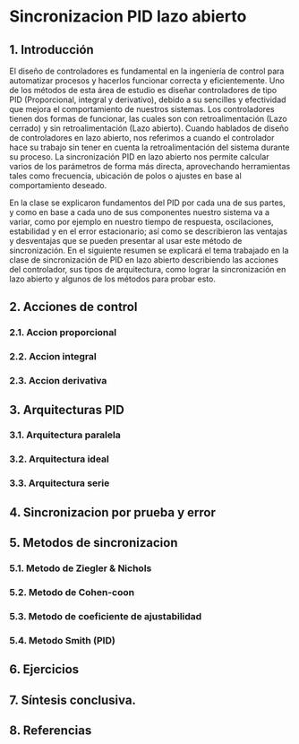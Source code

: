 # Sincronizacion PID lazo abierto

## 1. Introducción 

El diseño de controladores es fundamental en la ingeniería de control para automatizar procesos y hacerlos funcionar correcta y eficientemente. Uno de los métodos de esta área de estudio es diseñar controladores de tipo PID (Proporcional, integral y derivativo), debido a su sencilles y efectividad que mejora el comportamiento de nuestros sistemas. Los controladores tienen dos formas de funcionar, las cuales son con retroalimentación (Lazo cerrado) y sin retroalimentación (Lazo abierto). Cuando hablados de diseño de controladores en lazo abierto, nos referimos a cuando el controlador hace su trabajo sin tener en cuenta la retroalimentación del sistema durante su proceso. La sincronización PID en lazo abierto nos permite calcular varios de los parámetros de forma más directa, aprovechando herramientas tales como frecuencia, ubicación de polos o ajustes en base al comportamiento deseado.

En la clase se explicaron fundamentos del PID por cada una de sus partes, y como en base a cada uno de sus componentes nuestro sistema va a variar, como por ejemplo en nuestro tiempo de respuesta, oscilaciones, estabilidad y en el error estacionario; así como se describieron las ventajas y desventajas que se pueden presentar al usar este método de sincronización. En el siguiente resumen se explicará el tema trabajado en la clase de sincronización de PID en lazo abierto describiendo las acciones del controlador, sus tipos de arquitectura, como lograr la sincronización en lazo abierto y algunos de los métodos para probar esto.




## 2. Acciones de control

### 2.1. Accion proporcional

### 2.2. Accion integral 

### 2.3. Accion derivativa 

## 3. Arquitecturas PID

### 3.1. Arquitectura paralela 

### 3.2. Arquitectura ideal

### 3.3. Arquitectura serie

## 4. Sincronizacion por prueba y error

## 5. Metodos de sincronizacion

### 5.1. Metodo de Ziegler & Nichols

### 5.2. Metodo de Cohen-coon

### 5.3. Metodo de coeficiente de ajustabilidad

### 5.4. Metodo Smith (PID)

## 6. Ejercicios 


## 7. Síntesis conclusiva.


## 8. Referencias 
